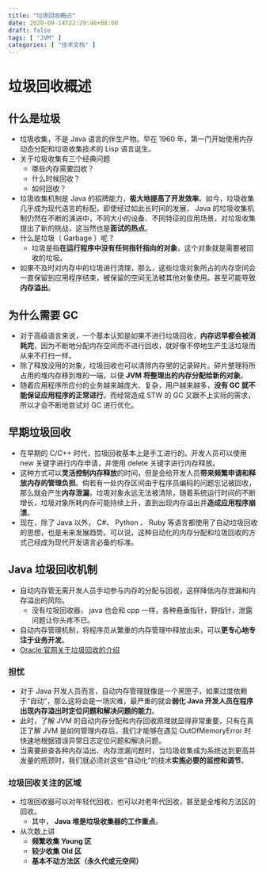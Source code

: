 ```yaml
---
title: "垃圾回收概述"
date: 2020-09-14T22:29:46+08:00
draft: false
tags: [ "JVM" ]
categories: [ "技术文档" ]
---
```

# 垃圾回收概述

## 什么是垃圾

- 垃圾收集，不是 Java 语言的伴生产物。早在 1960 年，第一门开始使用内存动态分配和垃圾收集技术的 Lisp 语言诞生。
- 关于垃圾收集有三个经典问题
  - 哪些内存需要回收？
  - 什么时候回收？
  - 如何回收？
- 垃圾收集机制是 Java 的招牌能力，**极大地提高了开发效率**。如今，垃圾收集几乎成为现代语言的标配，即使经过如此长时间的发展， Java 的垃圾收集机制仍然在不断的演进中，不同大小的设备、不同特征的应用场景，对垃圾收集提出了新的挑战，这当然也是**面试的热点**。
- 什么是垃圾（ Garbage ）呢？
  - 垃圾是指**在运行程序中没有任何指针指向的对象**，这个对象就是需要被回收的垃圾。
- 如果不及时对内存中的垃圾进行清理，那么，这些垃圾对象所占的内存空间会一直保留到应用程序结束，被保留的空间无法被其他对象使用。甚至可能导致**内存溢出**。

## 为什么需要 GC

- 对于高级语言来说，一个基本认知是如果不进行垃圾回收，**内存迟早都会被消耗完**，因为不断地分配内存空间而不进行回收，就好像不停地生产生活垃圾而从来不打扫一样。
- 除了释放没用的对象，垃圾回收也可以清除内存里的记录碎片。碎片整理将所占用的堆内存移到堆的一端，以便 **JVM 将整理出的内存分配给新的对象**。
- 随着应用程序所应付的业务越来越庞大、复杂，用户越来越多，**没有 GC 就不能保证应用程序的正常进行**。而经常造成 STW 的 GC 又跟不上实际的需求，所以才会不断地尝试对 GC 进行优化。

## 早期垃圾回收

- 在早期的 C/C++ 时代，拉圾回收基本上是手工进行的。开发人员可以使用 new 关键字进行内存申请，并使用 delete 关键字进行内存释放。
- 这种方式可以**灵活控制内存释放**的时间，但是会给开发人员**带来频繁申请和释放内存的管理负担**。倘若有一处内存区间由于程序员编码的问题忘记被回收，那么就会产生**内存泄漏**，垃圾对象永远无法被清除，随着系统运行时间的不断增长，垃圾对象所耗内存可能持续上升，直到出现内存溢出并**造成应用程序崩溃**。
- 现在，除了 Java 以外， C#、 Python 、 Ruby 等语言都使用了自动垃圾回收的思想，也是未来发展趋势。可以说，这种自动化的内存分配和垃圾回收的方式己经成为现代开发语言必备的标准。

## Java 垃圾回收机制

- 自动内存管无需开发人员手动参与内存的分配与回收，这样降低内存泄漏和内存溢出的风险。
  - 没有垃圾回收器， java 也会和 cpp 一样，各种悬垂指针，野指针，泄露问题让你头疼不已。
- 自动内存管理机制，将程序员从繁重的内存管理中释放出来，可以**更专心地专注于业务开发**。
- [Oracle 官网关于垃圾回收的介绍](https://docs.oracle.com/javase/8/docs/technotes/guides/vm/gctuning/toc.html)

### 担忧

- 对于 Java 开发人员而言，自动内存管理就像是一个黑匣子，如果过度依赖于“自动”，那么这将会是一场灾难，最严重的就会**弱化 Java 开发人员在程序出现内存溢出时定位问题和解决问题的能力**。
- 此时，了解 JVM 的自动内存分配和内存回收原理就显得非常重要，只有在真正了解 JVM 是如何管理内存后，我们才能够在遇见 OutOfMemoryError 时快速地根据错误异常日志定位问题和解决问题。
- 当需要排查各种内存溢出、内存泄漏问题时，当垃圾收集成为系统达到更高并发量的瓶颈时，我们就必须对这些“自动化”的技术**实施必要的监控和调节**。

### 垃圾回收关注的区域

- 垃圾回收器可以对年轻代回收，也可以对老年代回收，甚至是全堆和方法区的回收。
  - 其中， **Java 堆是垃圾收集器的工作重点**。
- 从次数上讲
  - **频繁收集 Young 区**
  - **较少收集 Old 区**
  - **基本不动方法区（永久代或元空间）**
